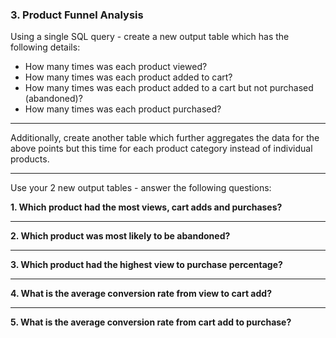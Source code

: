 ### 3. Product Funnel Analysis

Using a single SQL query - create a new output table which has the following details:
-  How many times was each product viewed?
-  How many times was each product added to cart?
-  How many times was each product added to a cart but not purchased (abandoned)?
-  How many times was each product purchased?

***

Additionally, create another table which further aggregates the data for the above points but this time for each product category instead of individual products.

***

Use your 2 new output tables - answer the following questions:

**1. Which product had the most views, cart adds and purchases?**

***

**2. Which product was most likely to be abandoned?**

***

**3. Which product had the highest view to purchase percentage?**

***

**4. What is the average conversion rate from view to cart add?**

***

**5. What is the average conversion rate from cart add to purchase?**

